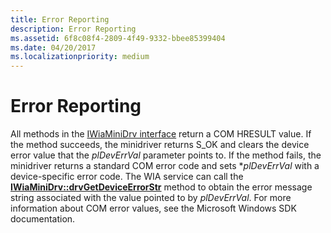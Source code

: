 ```yaml
---
title: Error Reporting
description: Error Reporting
ms.assetid: 6f8c08f4-2809-4f49-9332-bbee85399404
ms.date: 04/20/2017
ms.localizationpriority: medium
---
```


# Error Reporting





All methods in the [IWiaMiniDrv interface](/windows-hardware/drivers/ddi/wiamindr_lh/nn-wiamindr_lh-iwiaminidrv) return a COM HRESULT value. If the method succeeds, the minidriver returns S\_OK and clears the device error value that the *plDevErrVal* parameter points to. If the method fails, the minidriver returns a standard COM error code and sets \**plDevErrVal* with a device-specific error code. The WIA service can call the [**IWiaMiniDrv::drvGetDeviceErrorStr**](/windows-hardware/drivers/ddi/wiamindr_lh/nf-wiamindr_lh-iwiaminidrv-drvgetdeviceerrorstr) method to obtain the error message string associated with the value pointed to by *plDevErrVal*. For more information about COM error values, see the Microsoft Windows SDK documentation.

 

